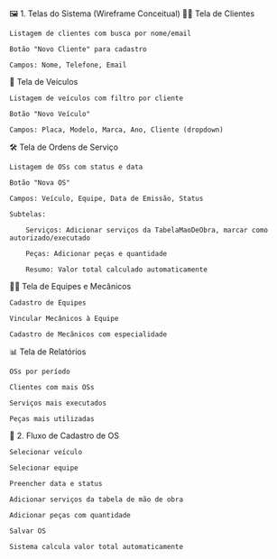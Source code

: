 🖼️ 1. Telas do Sistema (Wireframe Conceitual)
🧑‍💼 Tela de Clientes

    Listagem de clientes com busca por nome/email

    Botão "Novo Cliente" para cadastro

    Campos: Nome, Telefone, Email

🚗 Tela de Veículos

    Listagem de veículos com filtro por cliente

    Botão "Novo Veículo"

    Campos: Placa, Modelo, Marca, Ano, Cliente (dropdown)

🛠️ Tela de Ordens de Serviço

    Listagem de OSs com status e data

    Botão "Nova OS"

    Campos: Veículo, Equipe, Data de Emissão, Status

    Subtelas:

        Serviços: Adicionar serviços da TabelaMaoDeObra, marcar como autorizado/executado

        Peças: Adicionar peças e quantidade

        Resumo: Valor total calculado automaticamente

👨‍🔧 Tela de Equipes e Mecânicos

    Cadastro de Equipes

    Vincular Mecânicos à Equipe

    Cadastro de Mecânicos com especialidade

📊 Tela de Relatórios

    OSs por período

    Clientes com mais OSs

    Serviços mais executados

    Peças mais utilizadas

🧪 2. Fluxo de Cadastro de OS

    Selecionar veículo

    Selecionar equipe

    Preencher data e status

    Adicionar serviços da tabela de mão de obra

    Adicionar peças com quantidade

    Salvar OS

    Sistema calcula valor total automaticamente
